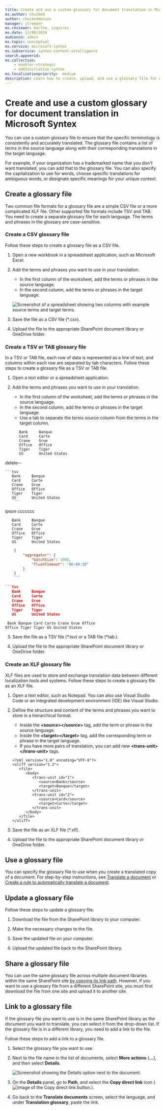 ```yaml
---
title: Create and use a custom glossary for document translation in Microsoft Syntex
ms.author: chucked
author: chuckedmonson
manager: jtremper
ms.reviewer: karlha, ssquires
ms.date: 11/08/2024
audience: admin
ms.topic: conceptual
ms.service: microsoft-syntex
ms.subservice: syntex-content-intelligence
search.appverid: 
ms.collection: 
    - enabler-strategic
    - m365initiative-syntex
ms.localizationpriority:  medium
description: Learn how to create, upload, and use a glossary file for document translation in Microsoft Syntex.
---
```


# Create and use a custom glossary for document translation in Microsoft Syntex

You can use a custom glossary file to ensure that the specific terminology is consistently and accurately translated. The glossary file contains a list of terms in the source language along with their corresponding translations in the target language.

For example, if your organization has a trademarked name that you don't want translated, you can add that to the glossary file. You can also specify the capitalization to use for words, choose specific translations for ambiguous words, or designate specific meanings for your unique context.

## Create a glossary file

Two common file formats for a glossary file are a simple CSV file or a more complicated XLF file. Other supported file formats include TSV and TAB. You need to create a separate glossary file for each language. The terms and phrases in the glossary are case-sensitive.

### Create a CSV glossary file

Follow these steps to create a glossary file as a CSV file.

1. Open a new workbook in a spreadsheet application, such as Microsoft Excel.
<!---
2. Add a column heading for each piece of information you want to record (for example, first name, last name, email address, phone number, and birthday), and then type the information in the appropriate columns.


 Create a CSV file (or [other supported file format](/azure/ai-services/translator/document-translation/reference/get-supported-glossary-formats)) that contains all the terms and phrases you want to use in your translation.
--->

2. Add the terms and phrases you want to use in your translation.

    - In the first column of the worksheet, add the terms or phrases in the source language.
    - In the second column, add the terms or phrases in the target language.

    ![Screenshot of a spreadsheet showing two columns with example source terms and target terms.](../media/content-understanding/translation-glossary-format-example.png)

3. Save the file as a CSV file (*.csv).

4. Upload the file to the appropriate SharePoint document library or OneDrive folder.

### Create a TSV or TAB glossary file

In a TSV or TAB file, each row of data is represented as a line of text, and columns within each row are separated by tab characters. Follow these steps to create a glossary file as a TSV or TAB file.

1. Open a text editor or a spreadsheet application.

2. Add the terms and phrases you want to use in your translation.

    - In the first column of the worksheet, add the terms or phrases in the source language.
    - In the second column, add the terms or phrases in the target language.
    - Use a tab to separate the terms source column from the terms in the target column.

    ```tsv
       Bank     Banque
       Card     Carte
       Crane    Grue
       Office   Office
       Tiger    Tiger
       US       United States
    ```

delete--

    ```tsv
       Bank     Banque
       Card     Carte
       Crane    Grue
       Office   Office
       Tiger    Tiger
       US       United States
        ```

ipson ccccccc

```tsv
   Bank     Banque
   Card     Carte
   Crane    Grue
   Office   Office
   Tiger    Tiger
   US       United States
```

```json
    {
        "aggregator": {
            "batchSize": 1000,
            "flushTimeout": "00:00:30"
        }
    }
    ```

```tsv
   Bank     Banque
   Card     Carte
   Crane    Grue
   Office   Office
   Tiger    Tiger
   US       United States
```

<code class="lang-tsv">   Bank     Banque
   Card     Carte
   Crane    Grue
   Office   Office
   Tiger    Tiger
   US       United States
</code>

3. Save the file as a TSV file (\*.tsv) or a TAB file (*tab.).

4. Upload the file to the appropriate SharePoint document library or OneDrive folder.

### Create an XLF glossary file

XLF files are used to store and exchange translation data between different localization tools and systems. Follow these steps to create a glossary file as an XLF file.

1. Open a text editor, such as Notepad. You can also use Visual Studio Code or an integrated development environment (IDE) like Visual Studio.

2. Define the structure and content of the terms and phrases you want to store in a hierarchical format.

    - Inside the **\<source>\</source>** tag, add the term or phrase in the source language.
    - Inside the **\<target>\</target>** tag, add the corresponding term or phrase in the target language.
    - If you have more pairs of translation, you can add new **\<trans-unit>\</trans-unit>** tags.

    ~~~
    <?xml version="1.0" encoding="UTF-8"?>
    <xliff version="1.2">
       <file>
          <body>
             <trans-unit id="1">
                <source>Bank</source>
                <target>Banque</target>
             </trans-unit>
             <trans-unit id="2">
                <source>Card</source>
                <target>Carte</target>
             </trans-unit>
          </body>
       </file>
    </xliff>
    ~~~


<!---

    ![Screenshot of a text editor showing the hierarchy with example source terms and target terms.](../media/content-understanding/translation-glossary-format-xlf-example.png)
--->

3. Save the file as an XLF file (*.xlf).

4. Upload the file to the appropriate SharePoint document library or OneDrive folder.

## Use a glossary file

You can specify the glossary file to use when you create a translated copy of a document. For step-by-step instructions, see [Translate a document](translation.md) or [Create a rule to automatically translate a document](content-processing-translate.md).

## Update a glossary file

Follow these steps to update a glossary file.

1. Download the file from the SharePoint library to your computer.

2. Make the necessary changes to the file.

3. Save the updated file on your computer.

4. Upload the updated file back to the SharePoint library.

## Share a glossary file

You can use the same glossary file across multiple document libraries within the same SharePoint site [by copying its link path](#link-to-a-glossary-file). However, if you want to use a glossary file from a different SharePoint site, you must first download the file from one site and upload it to another site.

## Link to a glossary file

If the glossary file you want to use is in the same SharePoint library as the document you want to translate, you can select it from the drop-down list. If the glossary file is in a different library, you need to add a link to the file.

Follow these steps to add a link to a glossary file.

1. Select the glossary file you want to use.

2. Next to the file name in the list of documents, select **More actions** (**...**), and then select **Details**.

    ![Screenshot showing the Details option next to the document.](../media/content-understanding/translation-more-actions-details.png)

3. On the **Details** panel, go to **Path**, and select the **Copy direct link** icon (![Image of the Copy direct link button.](../media/content-understanding/translation-copy-direct-link-icon.png)).

4. Go back to the **Translate documents** screen, select the language, and under **Translation glossary**, paste the link.
